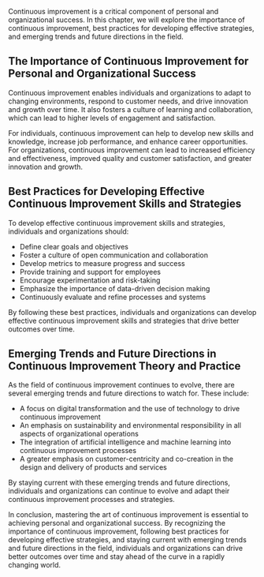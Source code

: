 

Continuous improvement is a critical component of personal and organizational success. In this chapter, we will explore the importance of continuous improvement, best practices for developing effective strategies, and emerging trends and future directions in the field.

The Importance of Continuous Improvement for Personal and Organizational Success
--------------------------------------------------------------------------------

Continuous improvement enables individuals and organizations to adapt to changing environments, respond to customer needs, and drive innovation and growth over time. It also fosters a culture of learning and collaboration, which can lead to higher levels of engagement and satisfaction.

For individuals, continuous improvement can help to develop new skills and knowledge, increase job performance, and enhance career opportunities. For organizations, continuous improvement can lead to increased efficiency and effectiveness, improved quality and customer satisfaction, and greater innovation and growth.

Best Practices for Developing Effective Continuous Improvement Skills and Strategies
------------------------------------------------------------------------------------

To develop effective continuous improvement skills and strategies, individuals and organizations should:

* Define clear goals and objectives
* Foster a culture of open communication and collaboration
* Develop metrics to measure progress and success
* Provide training and support for employees
* Encourage experimentation and risk-taking
* Emphasize the importance of data-driven decision making
* Continuously evaluate and refine processes and systems

By following these best practices, individuals and organizations can develop effective continuous improvement skills and strategies that drive better outcomes over time.

Emerging Trends and Future Directions in Continuous Improvement Theory and Practice
-----------------------------------------------------------------------------------

As the field of continuous improvement continues to evolve, there are several emerging trends and future directions to watch for. These include:

* A focus on digital transformation and the use of technology to drive continuous improvement
* An emphasis on sustainability and environmental responsibility in all aspects of organizational operations
* The integration of artificial intelligence and machine learning into continuous improvement processes
* A greater emphasis on customer-centricity and co-creation in the design and delivery of products and services

By staying current with these emerging trends and future directions, individuals and organizations can continue to evolve and adapt their continuous improvement processes and strategies.

In conclusion, mastering the art of continuous improvement is essential to achieving personal and organizational success. By recognizing the importance of continuous improvement, following best practices for developing effective strategies, and staying current with emerging trends and future directions in the field, individuals and organizations can drive better outcomes over time and stay ahead of the curve in a rapidly changing world.
